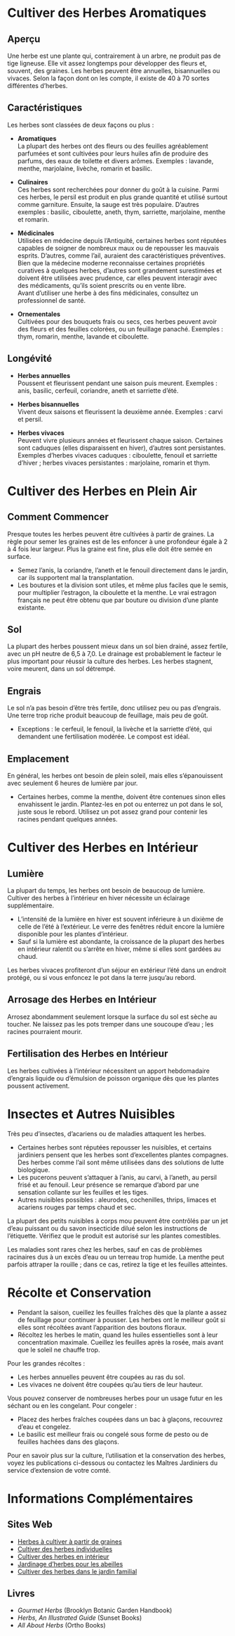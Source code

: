 # Cultiver des Herbes Aromatiques

## Aperçu

Une herbe est une plante qui, contrairement à un arbre, ne produit pas de tige ligneuse. Elle vit assez longtemps pour développer des fleurs et, souvent, des graines. Les herbes peuvent être annuelles, bisannuelles ou vivaces. Selon la façon dont on les compte, il existe de 40 à 70 sortes différentes d’herbes.

## Caractéristiques

Les herbes sont classées de deux façons ou plus :

- **Aromatiques**  
  La plupart des herbes ont des fleurs ou des feuilles agréablement parfumées et sont cultivées pour leurs huiles afin de produire des parfums, des eaux de toilette et divers arômes. Exemples : lavande, menthe, marjolaine, livèche, romarin et basilic.

- **Culinaires**  
  Ces herbes sont recherchées pour donner du goût à la cuisine. Parmi ces herbes, le persil est produit en plus grande quantité et utilisé surtout comme garniture. Ensuite, la sauge est très populaire. D’autres exemples : basilic, ciboulette, aneth, thym, sarriette, marjolaine, menthe et romarin.

- **Médicinales**  
  Utilisées en médecine depuis l’Antiquité, certaines herbes sont réputées capables de soigner de nombreux maux ou de repousser les mauvais esprits. D’autres, comme l’ail, auraient des caractéristiques préventives.  
  Bien que la médecine moderne reconnaisse certaines propriétés curatives à quelques herbes, d’autres sont grandement surestimées et doivent être utilisées avec prudence, car elles peuvent interagir avec des médicaments, qu’ils soient prescrits ou en vente libre.  
  Avant d’utiliser une herbe à des fins médicinales, consultez un professionnel de santé.

- **Ornementales**  
  Cultivées pour des bouquets frais ou secs, ces herbes peuvent avoir des fleurs et des feuilles colorées, ou un feuillage panaché. Exemples : thym, romarin, menthe, lavande et ciboulette.

## Longévité

- **Herbes annuelles**  
  Poussent et fleurissent pendant une saison puis meurent. Exemples : anis, basilic, cerfeuil, coriandre, aneth et sarriette d’été.

- **Herbes bisannuelles**  
  Vivent deux saisons et fleurissent la deuxième année. Exemples : carvi et persil.

- **Herbes vivaces**  
  Peuvent vivre plusieurs années et fleurissent chaque saison. Certaines sont caduques (elles disparaissent en hiver), d’autres sont persistantes. Exemples d’herbes vivaces caduques : ciboulette, fenouil et sarriette d’hiver ; herbes vivaces persistantes : marjolaine, romarin et thym.

# Cultiver des Herbes en Plein Air

## Comment Commencer

Presque toutes les herbes peuvent être cultivées à partir de graines. La règle pour semer les graines est de les enfoncer à une profondeur égale à 2 à 4 fois leur largeur. Plus la graine est fine, plus elle doit être semée en surface.

- Semez l’anis, la coriandre, l’aneth et le fenouil directement dans le jardin, car ils supportent mal la transplantation.
- Les boutures et la division sont utiles, et même plus faciles que le semis, pour multiplier l’estragon, la ciboulette et la menthe. Le vrai estragon français ne peut être obtenu que par bouture ou division d’une plante existante.

## Sol

La plupart des herbes poussent mieux dans un sol bien drainé, assez fertile, avec un pH neutre de 6,5 à 7,0. Le drainage est probablement le facteur le plus important pour réussir la culture des herbes. Les herbes stagnent, voire meurent, dans un sol détrempé.

## Engrais

Le sol n’a pas besoin d’être très fertile, donc utilisez peu ou pas d’engrais. Une terre trop riche produit beaucoup de feuillage, mais peu de goût.

- Exceptions : le cerfeuil, le fenouil, la livèche et la sarriette d’été, qui demandent une fertilisation modérée. Le compost est idéal.

## Emplacement

En général, les herbes ont besoin de plein soleil, mais elles s’épanouissent avec seulement 6 heures de lumière par jour.

- Certaines herbes, comme la menthe, doivent être contenues sinon elles envahissent le jardin. Plantez-les en pot ou enterrez un pot dans le sol, juste sous le rebord. Utilisez un pot assez grand pour contenir les racines pendant quelques années.

# Cultiver des Herbes en Intérieur

## Lumière

La plupart du temps, les herbes ont besoin de beaucoup de lumière. Cultiver des herbes à l’intérieur en hiver nécessite un éclairage supplémentaire.

- L’intensité de la lumière en hiver est souvent inférieure à un dixième de celle de l’été à l’extérieur. Le verre des fenêtres réduit encore la lumière disponible pour les plantes d’intérieur.
- Sauf si la lumière est abondante, la croissance de la plupart des herbes en intérieur ralentit ou s’arrête en hiver, même si elles sont gardées au chaud.

Les herbes vivaces profiteront d’un séjour en extérieur l’été dans un endroit protégé, ou si vous enfoncez le pot dans la terre jusqu’au rebord.

## Arrosage des Herbes en Intérieur

Arrosez abondamment seulement lorsque la surface du sol est sèche au toucher. Ne laissez pas les pots tremper dans une soucoupe d’eau ; les racines pourraient mourir.

## Fertilisation des Herbes en Intérieur

Les herbes cultivées à l’intérieur nécessitent un apport hebdomadaire d’engrais liquide ou d’émulsion de poisson organique dès que les plantes poussent activement.

# Insectes et Autres Nuisibles

Très peu d’insectes, d’acariens ou de maladies attaquent les herbes.

- Certaines herbes sont réputées repousser les nuisibles, et certains jardiniers pensent que les herbes sont d’excellentes plantes compagnes. Des herbes comme l’ail sont même utilisées dans des solutions de lutte biologique.
- Les pucerons peuvent s’attaquer à l’anis, au carvi, à l’aneth, au persil frisé et au fenouil. Leur présence se remarque d’abord par une sensation collante sur les feuilles et les tiges.
- Autres nuisibles possibles : aleurodes, cochenilles, thrips, limaces et acariens rouges par temps chaud et sec.

La plupart des petits nuisibles à corps mou peuvent être contrôlés par un jet d’eau puissant ou du savon insecticide dilué selon les instructions de l’étiquette. Vérifiez que le produit est autorisé sur les plantes comestibles.

Les maladies sont rares chez les herbes, sauf en cas de problèmes racinaires dus à un excès d’eau ou un terreau trop humide. La menthe peut parfois attraper la rouille ; dans ce cas, retirez la tige et les feuilles atteintes.

# Récolte et Conservation

- Pendant la saison, cueillez les feuilles fraîches dès que la plante a assez de feuillage pour continuer à pousser. Les herbes ont le meilleur goût si elles sont récoltées avant l’apparition des boutons floraux.
- Récoltez les herbes le matin, quand les huiles essentielles sont à leur concentration maximale. Cueillez les feuilles après la rosée, mais avant que le soleil ne chauffe trop.

Pour les grandes récoltes :

- Les herbes annuelles peuvent être coupées au ras du sol.
- Les vivaces ne doivent être coupées qu’au tiers de leur hauteur.

Vous pouvez conserver de nombreuses herbes pour un usage futur en les séchant ou en les congelant. Pour congeler :

- Placez des herbes fraîches coupées dans un bac à glaçons, recouvrez d’eau et congelez.
- Le basilic est meilleur frais ou congelé sous forme de pesto ou de feuilles hachées dans des glaçons.

Pour en savoir plus sur la culture, l’utilisation et la conservation des herbes, voyez les publications ci-dessous ou contactez les Maîtres Jardiniers du service d’extension de votre comté.

# Informations Complémentaires

## Sites Web

- [Herbes à cultiver à partir de graines](http://www.backyardgardener.com/herb/)
- [Cultiver des herbes individuelles](http://www.pioneerthinking.com/growingherbs.html)
- [Cultiver des herbes en intérieur](http://www.doityourself.com/vegetables/growingherbsindoors.html)
- [Jardinage d’herbes pour les abeilles](http://altnature.com/library/herb.htm)
- [Cultiver des herbes dans le jardin familial](http://www.wvu.edu/~agexten/hortcult/herbs/ne208hrb.htm)

## Livres

- *Gourmet Herbs* (Brooklyn Botanic Garden Handbook)
- *Herbs, An Illustrated Guide* (Sunset Books)
- *All About Herbs* (Ortho Books)

